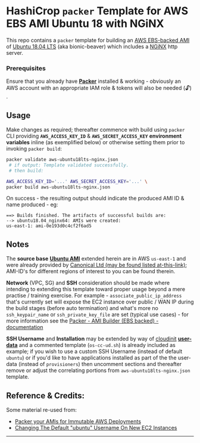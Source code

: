 # HashiCrop `packer` Template for AWS EBS AMI Ubuntu 18 with NGiNX
This repo contains a `packer` template for building an [AWS EBS-backed AMI](https://docs.aws.amazon.com/AWSEC2/latest/UserGuide/AMIs.html) of [Ubuntu 18.04 LTS](http://releases.ubuntu.com) (aka bionic-beaver) which includes a [NGiNX](https://nginx.org/en/) http server.


### Prerequisites
Ensure that you already have [**Packer**](https://www.packer.io/) installed & working - obviously an AWS account with an appropriate IAM role & tokens will also be needed (:unlock:) .


## Usage
Make changes as required; thereafter commence with build using `packer` CLI providing **`AWS_ACCESS_KEY_ID`** & **`AWS_SECRET_ACCESS_KEY`** **environment variables** inline (as exemplified below) or otherwise setting them prior to invoking `packer build`:

```bash
packer validate aws-ubuntu18lts-nginx.json
 # if output: Template validated successfully.
 # then build:

AWS_ACCESS_KEY_ID='...' AWS_SECRET_ACCESS_KEY='...' \
packer build aws-ubuntu18lts-nginx.json
```

On success - the resulting output should indicate the produced AMI ID & name produced - eg:
```
==> Builds finished. The artifacts of successful builds are:
--> ubuntu18.04_nginx64: AMIs were created:
us-east-1: ami-0e193d0c4cf2f6ad5
```


## Notes
The **source base** [**Ubuntu AMI**](https://console.aws.amazon.com/ec2/home?region=us-east-1#launchAmi=ami-07ebfd5b3428b6f4d) extended herein are in AWS `us-east-1` and were already provided by [Canonical Ltd (may be found listed at-this-link)](https://cloud-images.ubuntu.com/locator/ec2/); AMI-ID's for different regions of interest to you can be found therein.

**Network** (VPC, SG) and **SSH** consideration should be made where intending to extending this template toward proper usage beyond a mere practise / training exercise. For example - `associate_public_ip_address` that's currently set will expose the EC2 instance over public / WAN IP during the build stages (before auto termination) and what's more no `ssh_keypair_name` or `ssh_private_key_file` are set (typical use cases) - for more information see the [Packer - AMI Builder (EBS backed) - documentation](https://www.packer.io/docs/builders/amazon-ebs.html#communicator-configuration)

**SSH Username** and **Installation** may be extended by way of [cloudinit](https://cloudinit.readthedocs.io/en/latest/) [**user-data**](https://docs.aws.amazon.com/AWSEC2/latest/UserGuide/user-data.html) and a commented template (`os-cc-ud.sh`) is already included as example; if you wish to use a custom SSH Username (instead of default `ubuntu`) or if you'd like to have applications installed as part of the the user-data (instead of `provisioners`) then uncomment sections and thereafter remove or adjust the correlating portions from `aws-ubuntu18lts-nginx.json` template.


## Reference & Credits:
Some material re-used from:
 * [Packer your AMIs for Immutable AWS Deployments](https://lobster1234.github.io/2017/04/23/packer-your-AMIs-for-immutable-aws-deployments/)
 * [Changing The Default "ubuntu" Username On New EC2 Instances](https://alestic.com/2014/01/ec2-change-username/)
------
